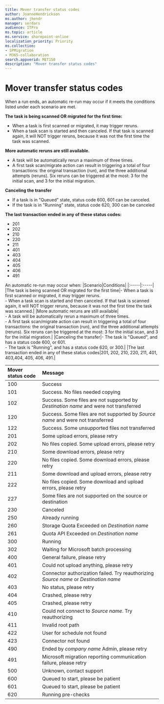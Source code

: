 ```yaml
---
title: Mover transfer status codes 
author: JoanneHendrickson
ms.author: jhendr
manager: serdars
audience: ITPro
ms.topic: article
ms.service: sharepoint-online
localization_priority: Priority
ms.collection:
- SPMigration
- M365-collaboration
search.appverid: MET150
description: "Mover transfer status codes"
---
```

# Mover transfer status codes


When a run ends, an automatic re-run may occur if it meets the conditions listed under each scenario are met.

**The task is being scanned OR migrated for the first time:**
- When a task is first scanned or migrated, it may trigger reruns. 
- When a task scan is started and then canceled. If that task is scanned again, it will NOT trigger reruns,  because it was not the first time the task was scanned.


**More automatic reruns are still available.** 
- A task will be automatically rerun a maximum of three times. 
- A first task scan/migrate action can result in triggering a total of four transactions: the original transaction (run), and the three additional attempts (reruns). Six reruns can be triggered at the most: 3 for the initial scan, and 3 for the initial migration.

**Canceling the transfer**
- If a task is in "Queued" state, status code 600, 601 can be canceled.
- If the task is in "Running" state, status code 620, 300 can be canceled

**The last transaction ended in any of these status codes:**

 - 201
 - 202
 - 210
 - 220
 - 211
 - 401
 - 403
 - 404
 - 405
 - 406
 - 491

An automatic re-run may occur when: 
|Scenario|Conditions|
|:-----|:-----|
|The task is being scanned OR migrated for the first time|- When a task is first scanned or migrated, it may trigger reruns. </br>- When a task scan is started and then canceled. If that task is scanned again, it will NOT trigger reruns,  because it was not the first time the task was scanned.|
|More automatic reruns are still available| </br>- A task will be automatically rerun a maximum of three times. </br>- A first task scan/migrate action can result in triggering a total of four transactions: the original transaction (run), and the three additional attempts (reruns). Six reruns can be triggered at the most: 3 for the initial scan, and 3 for the initial migration.|
|Canceling the transfer|- The task is "Queued", and has a status code 600, or 601. </br>- The task is "Running", and has a status code 620, or 300.|
|The last transaction ended in any of these status codes|201, 202, 210, 220, 211, 401, 403,404, 405, 406, 491.|
<br>

|Mover status code|Message|
|:-----|:-----|
|100| Success|
|101| Success. No files needed copying|
|102| Success. Some files are not supported by *Destination name* and were not transferred|
|120| Success. Some files are not supported by *Source name* and were not transferred|
|122| Success. Some unsupported files not transferred|
|201| Some upload errors, please retry|
|202| No files copied. Some upload errors, please retry|
|210| Some download errors, please retry|
|220| No files copied. Some download errors, please retry|
|211| Some download and upload errors, please retry|
|222| No files copied. Some download and upload errors, please retry|
|227| Some files are not supported on the source or destination|
|230| Canceled|
|250| Already running|
|260| Storage Quota Exceeded on *Destination name*|
|261| Quota API Exceeded on *Destination name*|
|300| Running|
|302| Waiting for Microsoft batch processing|
|400| General failure, please retry|
|401| Could not upload anything, please retry|
|402| Connector authorization failed. Try reauthorizing *Source name* or *Destination name*|
|403| No status, please retry|
|404| Crashed, please retry|
|405| Crashed, please retry|
|410| Could not connect to *Source name*. Try reauthorizing|
|411| Invalid root path|
|422| User for schedule not found|
|423| Connector not found|
|490| Ended by *company name* Admin, please retry|
|491| Microsoft migration reporting communication failure, please retry|
|500| Unknown, contact support|
|600| Queued to start, please be patient|
|601| Queued to start, please be patient|
|620| Running pre-checks|
